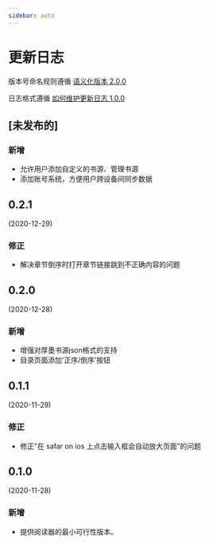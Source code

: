 ```yaml
---
sidebar: auto
---
```


# 更新日志

版本号命名规则遵循 [语义化版本 2.0.0](https://semver.org/lang/zh-CN/)

日志格式遵循 [如何维护更新日志 1.0.0](https://keepachangelog.com/zh-CN/1.0.0/)

## [未发布的]
### 新增
- 允许用户添加自定义的书源、管理书源
- 添加账号系统，方便用户跨设备间同步数据

## 0.2.1
(2020-12-29)
### 修正
- 解决章节倒序时打开章节链接跳到不正确内容的问题

## 0.2.0
(2020-12-28)
### 新增
- 增强对厚墨书源json格式的支持
- 目录页面添加'正序/倒序'按钮

## 0.1.1
(2020-11-29)
### 修正
- 修正"在 safar on ios 上点击输入框会自动放大页面"的问题

## 0.1.0
(2020-11-28)
### 新增
- 提供阅读器的最小可行性版本。
